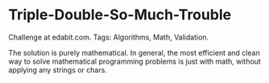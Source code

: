 
# Triple-Double-So-Much-Trouble

Challenge at edabit.com. Tags: Algorithms, Math, Validation.

The solution is purely mathematical. In general, the most efficient and clean way 
to solve mathematical programming problems is just with math, without applying
any strings or chars. 
